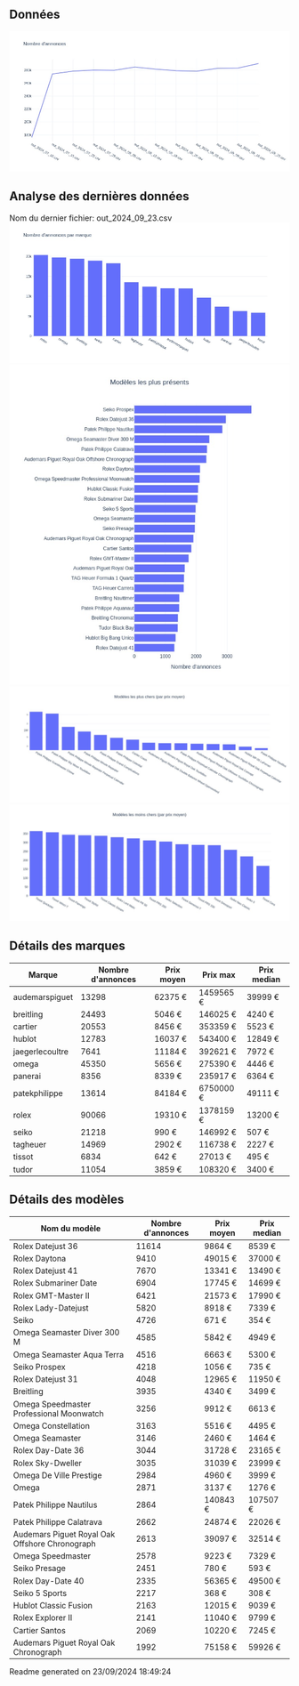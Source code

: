 
## Données
![image](./out/count_per_day.jpeg)

## Analyse des dernières données
Nom du dernier fichier: out_2024_09_23.csv
![image](./out/count_per_brand.jpeg)
![image](./out/count_per_name.jpeg)
![image](./out/avg_price_per_name_desc.jpeg)
![image](./out/avg_price_per_name_asc.jpeg)

## Détails des marques
|Marque|Nombre d'annonces|Prix moyen|Prix max|Prix median|
|------|-----------------|----------|--------|-----------|
|audemarspiguet|13298|62375 €|1459565 €|39999 €| 
|breitling|24493|5046 €|146025 €|4240 €| 
|cartier|20553|8456 €|353359 €|5523 €| 
|hublot|12783|16037 €|543400 €|12849 €| 
|jaegerlecoultre|7641|11184 €|392621 €|7972 €| 
|omega|45350|5656 €|275390 €|4446 €| 
|panerai|8356|8339 €|235917 €|6364 €| 
|patekphilippe|13614|84184 €|6750000 €|49111 €| 
|rolex|90066|19310 €|1378159 €|13200 €| 
|seiko|21218|990 €|146992 €|507 €| 
|tagheuer|14969|2902 €|116738 €|2227 €| 
|tissot|6834|642 €|27013 €|495 €| 
|tudor|11054|3859 €|108320 €|3400 €| 

## Détails des modèles
Nom du modèle|Nombre d'annonces|Prix moyen|Prix median|
|-------------|-----------------|----------|-----------|
|               Rolex Datejust 36|11614|9864 €|8539 €| 
|               Rolex Daytona|9410|49015 €|37000 €| 
|               Rolex Datejust 41|7670|13341 €|13490 €| 
|               Rolex Submariner Date|6904|17745 €|14699 €| 
|               Rolex GMT-Master II|6421|21573 €|17990 €| 
|               Rolex Lady-Datejust|5820|8918 €|7339 €| 
|               Seiko|4726|671 €|354 €| 
|               Omega Seamaster Diver 300 M|4585|5842 €|4949 €| 
|               Omega Seamaster Aqua Terra|4516|6663 €|5300 €| 
|               Seiko Prospex|4218|1056 €|735 €| 
|               Rolex Datejust 31|4048|12965 €|11950 €| 
|               Breitling|3935|4340 €|3499 €| 
|               Omega Speedmaster Professional Moonwatch|3256|9912 €|6613 €| 
|               Omega Constellation|3163|5516 €|4495 €| 
|               Omega Seamaster|3146|2460 €|1464 €| 
|               Rolex Day-Date 36|3044|31728 €|23165 €| 
|               Rolex Sky-Dweller|3035|31039 €|23999 €| 
|               Omega De Ville Prestige|2984|4960 €|3999 €| 
|               Omega|2871|3137 €|1276 €| 
|               Patek Philippe Nautilus|2864|140843 €|107507 €| 
|               Patek Philippe Calatrava|2662|24874 €|22026 €| 
|               Audemars Piguet Royal Oak Offshore Chronograph|2613|39097 €|32514 €| 
|               Omega Speedmaster|2578|9223 €|7329 €| 
|               Seiko Presage|2451|780 €|593 €| 
|               Rolex Day-Date 40|2335|56365 €|49500 €| 
|               Seiko 5 Sports|2217|368 €|308 €| 
|               Hublot Classic Fusion|2163|12015 €|9039 €| 
|               Rolex Explorer II|2141|11040 €|9799 €| 
|               Cartier Santos|2069|10220 €|7245 €| 
|               Audemars Piguet Royal Oak Chronograph|1992|75158 €|59926 €| 


 Readme generated on 23/09/2024 18:49:24